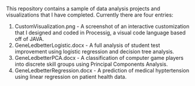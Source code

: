 This repository contains a sample of data analysis projects and visualizations that I have completed.  Currently there are four entries:

1. CustomVisualization.png - A screenshot of an interactive customization that I designed and coded in Processig, a visual code language based off of JAVA.
2. GeneLedbetterLogistic.docx - A full analysis of student test improvement using logistic regression and decision tree analysis.
3. GeneLedbetterPCA.docx - A classification of computer game players into discrete skill groups using Principal Components Analysis.
4. GeneLedbetterRegression.docx - A prediction of medical hyptertension using linear regression on patient health data.
